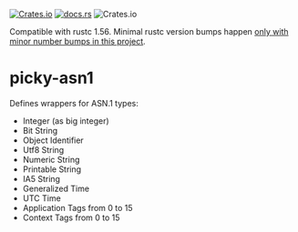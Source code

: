 [![Crates.io](https://img.shields.io/crates/v/picky-asn1.svg)](https://crates.io/crates/picky-asn1)
[![docs.rs](https://docs.rs/picky-asn1/badge.svg)](https://docs.rs/picky-asn1)
![Crates.io](https://img.shields.io/crates/l/picky-asn1)

Compatible with rustc 1.56.
Minimal rustc version bumps happen [only with minor number bumps in this project](https://github.com/Devolutions/picky-rs/issues/89#issuecomment-868303478).

# picky-asn1

Defines wrappers for ASN.1 types:
- Integer (as big integer)
- Bit String
- Object Identifier
- Utf8 String
- Numeric String
- Printable String
- IA5 String
- Generalized Time
- UTC Time
- Application Tags from 0 to 15
- Context Tags from 0 to 15

